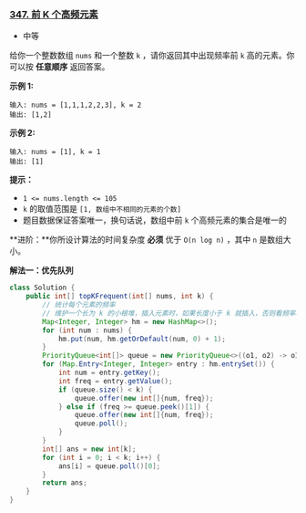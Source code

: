 ### [347. 前 K 个高频元素](https://leetcode.cn/problems/top-k-frequent-elements/)

- 中等

给你一个整数数组 `nums` 和一个整数 `k` ，请你返回其中出现频率前 `k` 高的元素。你可以按 **任意顺序** 返回答案。

 

**示例 1:**

```
输入: nums = [1,1,1,2,2,3], k = 2
输出: [1,2]
```

**示例 2:**

```
输入: nums = [1], k = 1
输出: [1]
```

 

**提示：**

- `1 <= nums.length <= 105`
- `k` 的取值范围是 `[1, 数组中不相同的元素的个数]`
- 题目数据保证答案唯一，换句话说，数组中前 `k` 个高频元素的集合是唯一的

 

**进阶：**你所设计算法的时间复杂度 **必须** 优于 `O(n log n)` ，其中 `n` 是数组大小。



**解法一：优先队列**

```java
class Solution {
    public int[] topKFrequent(int[] nums, int k) {
        // 统计每个元素的频率
        // 维护一个长为 k 的小根堆，插入元素时，如果长度小于 k 就插入，否则看频率和堆顶比较，更小的话就跳过
        Map<Integer, Integer> hm = new HashMap<>();
        for (int num : nums) {
            hm.put(num, hm.getOrDefault(num, 0) + 1);
        }
        PriorityQueue<int[]> queue = new PriorityQueue<>((o1, o2) -> o1[1] - o2[1]);
        for (Map.Entry<Integer, Integer> entry : hm.entrySet()) {
            int num = entry.getKey();
            int freq = entry.getValue();
            if (queue.size() < k) {
                queue.offer(new int[]{num, freq});
            } else if (freq >= queue.peek()[1]) {
                queue.offer(new int[]{num, freq});
                queue.poll();
            }
        }
        int[] ans = new int[k];
        for (int i = 0; i < k; i++) {
            ans[i] = queue.poll()[0];
        }
        return ans;
    }
}
```

